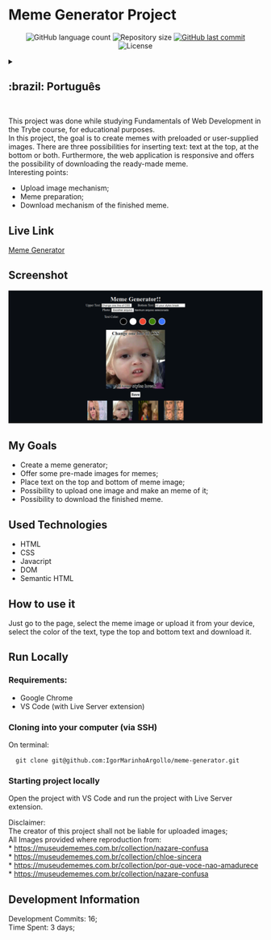 # Meme Generator Project

<p align="center">
  <img alt="GitHub language count" src="https://img.shields.io/github/languages/count/igormarinhoargollo/meme-generator?color=%2304D361">

  <img alt="Repository size" src="https://img.shields.io/github/repo-size/igormarinhoargollo/meme-generator">
  
  <a href="https://github.com/tgmarinho/README-ecoleta/commits/master">
    <img alt="GitHub last commit" src="https://img.shields.io/github/last-commit/igormarinhoargollo/meme-generator">
  </a>
    
   <img alt="License" src="https://img.shields.io/badge/license-MIT-brightgreen">
   
  
  <details>
  <summary><h2>:brazil: Português</h2></summary>
  Esse projeto foi desenvolvido enquanto estudava Fundamentos do Desenvolvimento Web no curso da Trybe para fins educacionais. 
  <br>
  Nesse projeto o objetivo é se criar memes com imagens pré carregadas ou fornecidas pelo usuário. Nele existem três possibilidades de inserção de texto: texto no topo, na base ou em ambos além disso, a aplicação web é responsiva e oferece a possibilidade de se fazer o download do meme pronto.
  
  Pontos a de Interesse:
  * Mecanismo de upload de imagem;
  * Preparação do Meme;
  * Mecanismo de download do meme pronto;
  * Aplicação responsiva.

  ## Live Link
  <a target="_blank" href="https://memefyit.netlify.app">Meme Generator</a>
  
  ## Screenshot
  ![ScreenShot](./images/screenshot.png)
  
  ## Objetivos
  * Criar um gerador de meme;
  * Oferecer a possibilidade do uso de imagens pré-carregadas para memes;
  * Oferecer a possibilidade da inserção de textos no topo e na base da imagem do meme;
  * Oferecer a possibilidade de realizar o upload de uma imagem e fazer o meme através dessa imagem;
  * Oferecer a possibilidade de realizar o download do meme após concluido.
  
  ## Tecnologias Utilizadas
  * HTML
  * CSS
  * Javacript
  * DOM
  * Semantic HTML
  
  
  ## Como usar
  Acesse a página, selecione a imagem base do meme, ou faça o upload do seu aparelho, escolha a cor do texto, preencha os textos e faça o download do seu meme pronto.<br>
    
  ## Rodar Localmente
  ### Requisitos:
   * Google Chrome
   * VS Code (com a extensão Live Server)
    
  ### Clonar no seu computador (via SSH)
  No terminal:
  
    git clone git@github.com:IgorMarinhoArgollo/meme-generator.git
  

  ### Iniciando o projeto localmente
  Abra o projeto com o VS Code e use a extensão Live Server para rodar o projeto.
   

  Disclaimer: 
  <br>
     O criador desse projeto não responsabiliza pelo uso da imagem; <br>
      Todas as imagens são reproduzidas de:<br>
        * https://museudememes.com.br/collection/nazare-confusa<br>
        * https://museudememes.com.br/collection/chloe-sincera<br>
        * https://museudememes.com.br/collection/por-que-voce-nao-amadurece<br>
        * https://museudememes.com.br/collection/nazare-confusa<br>

  ## Informações de Desenvolvimento
  Commits de Desenvolvimento: 16; <br>
  Tempo Gasto: 3 days; 

</details>

##  

This project was done while studying Fundamentals of Web Development in the Trybe course, for educational purposes.<br>
In this project, the goal is to create memes with preloaded or user-supplied images. There are three possibilities for inserting text: text at the top, at the bottom or both. Furthermore, the web application is responsive and offers the possibility of downloading the ready-made meme. 
<br>
 Interesting points:
 * Upload image mechanism;
 * Meme preparation;
 * Download mechanism of the finished meme.

## Live Link
<a target="_blank" href="https://memefyit.netlify.app">Meme Generator</a>
  
## Screenshot
![ScreenShot](./images/screenshot.png)

## My Goals
* Create a meme generator;
* Offer some pre-made images for memes;
* Place text on the top and bottom of meme image;
* Possibility to upload one image and make an meme of it;
* Possibility to download the finished meme.

## Used Technologies
  * HTML
  * CSS
  * Javacript
  * DOM
  * Semantic HTML

## How to use it
  Just go to the page, select the meme image or upload it from your device, select the color of the text, type the top and bottom text and download it.<br>
    
## Run Locally
  ### Requirements:
   * Google Chrome
   * VS Code (with Live Server extension)
    
  ### Cloning into your computer (via SSH)
  On terminal:

      git clone git@github.com:IgorMarinhoArgollo/meme-generator.git

  ### Starting project locally
  Open the project with VS Code and run the project with Live Server extension.

  Disclaimer: 
  <br>
     The creator of this project shall not be liable for uploaded images; <br>
      All Images provided where reproduction from:<br>
        * https://museudememes.com.br/collection/nazare-confusa<br>
        * https://museudememes.com.br/collection/chloe-sincera<br>
        * https://museudememes.com.br/collection/por-que-voce-nao-amadurece<br>
        * https://museudememes.com.br/collection/nazare-confusa<br>
    
    
## Development Information
  Development Commits: 16; <br>
  Time Spent: 3 days; <br> 
